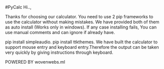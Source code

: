 #PyCalc
Hi..,

Thanks for choosing our calculator. 
You need to use 2 pip frameworks to use the calculator without making mistakes. We have provided both of them as auto install (Works only in windows). If any case installing fails, You can use manual comments and can ignore if already have.

pip install simpleaudio.
pip install ttkthemes.
We have built the calculator to support mouse entry and keyboard entry.Therefore the output can be taken very quickly by giving instructions through keyboard.

POWERED BY wovenwebs.ml
